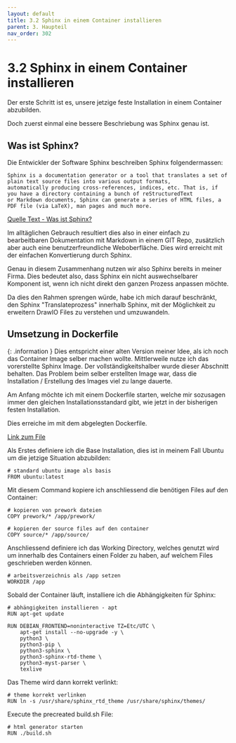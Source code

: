 ```yaml
---
layout: default
title: 3.2 Sphinx in einem Container installieren
parent: 3. Haupteil
nav_order: 302
---
```


# 3.2 Sphinx in einem Container installieren

Der erste Schritt ist es, unsere jetzige feste Installation in einem Container abzubilden.

Doch zuerst einmal eine bessere Beschriebung was Sphinx genau ist.

## Was ist Sphinx?

Die Entwickler der Software Sphinx beschreiben Sphinx folgendermassen:

```
Sphinx is a documentation generator or a tool that translates a set of plain text source files into various output formats, 
automatically producing cross-references, indices, etc. That is, if you have a directory containing a bunch of reStructuredText 
or Markdown documents, Sphinx can generate a series of HTML files, a PDF file (via LaTeX), man pages and much more.
```
[Quelle Text - Was ist Sphinx?](../anhang/quellen.html#522-was-ist-sphinx)

Im alltäglichen Gebrauch resultiert dies also in einer einfach zu bearbeitbaren Dokumentation mit Markdown in einem GIT Repo, zusätzlich aber auch eine benutzerfreundliche Weboberfläche. Dies wird erreicht mit der einfachen Konvertierung durch Sphinx.

Genau in diesem Zusammenhang nutzen wir also Sphinx bereits in meiner Firma. Dies bedeutet also, dass Sphinx ein nicht auswechselbarer Komponent ist, wenn ich nicht direkt den ganzen Prozess anpassen möchte.

Da dies den Rahmen sprengen würde, habe ich mich darauf beschränkt, den Sphinx "Translateprozess" innerhalb Sphinx, mit der Möglichkeit zu erweitern DrawIO Files zu verstehen und umzuwandeln.

## Umsetzung in Dockerfile

{: .information }
Dies entspricht einer alten Version meiner Idee, als ich noch das Container Image selber machen wollte. Mittlerweile nutze ich das vorerstellte Sphinx Image. Der vollständigkeitshalber wurde dieser Abschnitt behalten. Das Problem beim selber erstellten Image war, dass die Installation / Erstellung des Images viel zu lange dauerte.

Am Anfang möchte ich mit einem Dockerfile starten, welche mir sozusagen immer den gleichen Installationsstandard gibt, wie jetzt in der bisherigen festen Installation.

Dies erreiche im mit dem abgelegten Dockerfile.

[Link zum File](https://github.com/Euthal02/SemArb2-DrawioToJPGPipeline/blob/main/archive/Dockerfile)

Als Erstes definiere ich die Base Installation, dies ist in meinem Fall Ubuntu um die jetzige Situation abzubilden:

```
# standard ubuntu image als basis
FROM ubuntu:latest
```

Mit diesem Command kopiere ich anschliessend die benötigen Files auf den Container:

```
# kopieren von prework dateien
COPY prework/* /app/prework/

# kopieren der source files auf den container
COPY source/* /app/source/
```

Anschliessend definiere ich das Working Directory, welches genutzt wird um innerhalb des Containers einen Folder zu haben, auf welchem Files geschrieben werden können.

```
# arbeitsverzeichnis als /app setzen
WORKDIR /app
```

Sobald der Container läuft, installiere ich die Abhängigkeiten für Sphinx:

```
# abhängigkeiten installieren - apt
RUN apt-get update

RUN DEBIAN_FRONTEND=noninteractive TZ=Etc/UTC \
    apt-get install --no-upgrade -y \
    python3 \
    python3-pip \
    python3-sphinx \
    python3-sphinx-rtd-theme \
    python3-myst-parser \
    texlive
```

Das Theme wird dann korrekt verlinkt:

```
# theme korrekt verlinken
RUN ln -s /usr/share/sphinx_rtd_theme /usr/share/sphinx/themes/
```

Execute the precreated build.sh File:

```
# html generator starten
RUN ./build.sh
```
